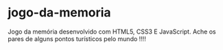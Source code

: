 # jogo-da-memoria
Jogo da memória desenvolvido com HTML5, CSS3 E JavaScript.  Ache os pares de alguns pontos turísticos pelo mundo !!!!
